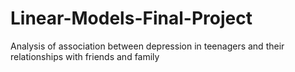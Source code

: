 # Linear-Models-Final-Project
Analysis of association between depression in teenagers and their relationships with friends and family
